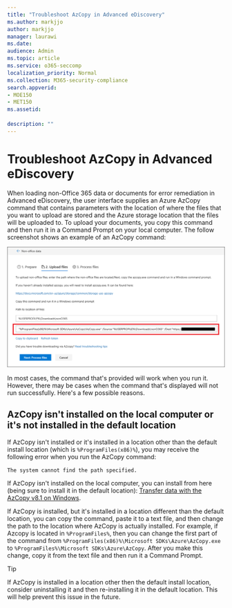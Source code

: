```yaml
---
title: "Troubleshoot AzCopy in Advanced eDiscovery"
ms.author: markjjo
author: markjjo
manager: laurawi
ms.date: 
audience: Admin
ms.topic: article
ms.service: o365-seccomp
localization_priority: Normal
ms.collection: M365-security-compliance
search.appverid: 
- MOE150
- MET150
ms.assetid: 

description: ""
---
```


# Troubleshoot AzCopy in Advanced eDiscovery

When loading non-Office 365 data or documents for error remediation in Advanced eDiscovery, the user interface supplies an Azure AzCopy command that contains parameters with the location of where the files that you want to upload are stored and the Azure storage location that the files will be uploaded to. To upload your documents, you copy this command and then run it in a Command Prompt on your local computer.  The follow screenshot shows an example of an AzCopy command:

![Upload non-Office 365 files](../media/46ba68f6-af11-4e70-bb91-5fc7973516e3.png)

In most cases, the command that's provided will work when you run it. However, there may be cases when the command that's displayed will not run successfully. Here's a few possible reasons.

## AzCopy isn't installed on the local computer or it's not installed in the default location

If AzCopy isn't installed or it's installed in a location other than the default install location (which is `%ProgramFiles(x86)%`), you may receive the following error when you run the AzCopy command:

    The system cannot find the path specified.

If AzCopy isn't installed on the local computer, you can install from here (being sure to install it in the default location): [Transfer data with the AzCopy v8.1 on Windows](https://docs.microsoft.com/previous-versions/azure/storage/storage-use-azcopy).


If AzCopy is installed, but it's installed in a location different than the default location, you can copy the command, paste it to a text file, and then change the path to the location where AzCopy is actually installed. For example, if Azcopy is located in `%ProgramFiles%`, then you can change the first part of the command from `%ProgramFiles(x86)%\Microsoft SDKs\Azure\AzCopy.exe` to `%ProgramFiles%\Microsoft SDKs\Azure\AzCopy`. After you make this change, copy it from the text file and then run it a Command Prompt.

> [!TIP]
> If AzCopy is installed in a location other then the default install location, consider uninstalling it and then re-installing it in the default location. This will help prevent this issue in the future.
